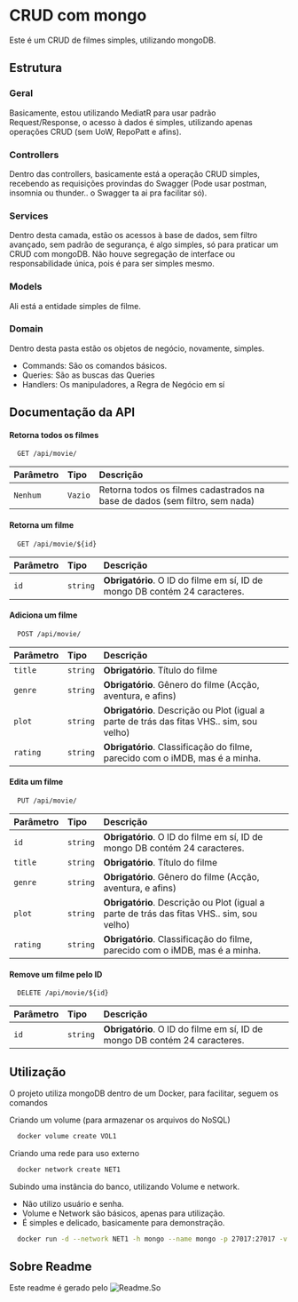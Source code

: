 
# CRUD com mongo

Este é um CRUD de filmes simples, utilizando mongoDB.

## Estrutura

### Geral
Basicamente, estou utilizando MediatR para usar padrão Request/Response, o acesso à dados é simples, utilizando apenas operações CRUD (sem UoW, RepoPatt e afins).

### Controllers
Dentro das controllers, basicamente está a operação CRUD simples, recebendo as requisições provindas do Swagger (Pode usar postman, insomnia ou thunder.. o Swagger ta ai pra facilitar só).

### Services
Dentro desta camada, estão os acessos à base de dados, sem filtro avançado, sem padrão de segurança, é algo simples, só para praticar um CRUD com mongoDB.
Não houve segregação de interface ou responsabilidade única, pois é para ser simples mesmo.

### Models
Ali está a entidade simples de filme.

### Domain
Dentro desta pasta estão os objetos de negócio, novamente, simples.

- Commands: São os comandos básicos.
- Queries: São as buscas das Queries
- Handlers: Os manipuladores, a Regra de Negócio em sí




## Documentação da API

#### Retorna todos os filmes

```http
  GET /api/movie/
```

| Parâmetro   | Tipo       | Descrição                           |
| :---------- | :--------- | :---------------------------------- |
| `Nenhum` | `Vazio` | Retorna todos os filmes cadastrados na base de dados (sem filtro, sem nada) |

#### Retorna um filme

```http
  GET /api/movie/${id}
```

| Parâmetro   | Tipo       | Descrição                                   |
| :---------- | :--------- | :------------------------------------------ |
| `id`      | `string` | **Obrigatório**. O ID do filme em sí, ID de mongo DB contém 24 caracteres.



#### Adiciona um filme

```http
  POST /api/movie/
```

| Parâmetro   | Tipo       | Descrição                                   |
| :---------- | :--------- | :------------------------------------------ |
| `title`     | `string` | **Obrigatório**. Título do filme
| `genre`     | `string` | **Obrigatório**. Gênero do filme (Acção, aventura, e afins)
| `plot`      | `string` | **Obrigatório**. Descrição ou Plot (igual a parte de trás das fitas VHS.. sim, sou velho)
| `rating`    | `string` | **Obrigatório**. Classificação do filme, parecido com o iMDB, mas é a minha.

#### Edita um filme

```http
  PUT /api/movie/
```

| Parâmetro   | Tipo       | Descrição                                   |
| :---------- | :--------- | :------------------------------------------ |
| `id`        | `string` | **Obrigatório**. O ID do filme em sí, ID de mongo DB contém 24 caracteres.
| `title`     | `string` | **Obrigatório**. Título do filme
| `genre`     | `string` | **Obrigatório**. Gênero do filme (Acção, aventura, e afins)
| `plot`      | `string` | **Obrigatório**. Descrição ou Plot (igual a parte de trás das fitas VHS.. sim, sou velho)
| `rating`    | `string` | **Obrigatório**. Classificação do filme, parecido com o iMDB, mas é a minha.

#### Remove um filme pelo ID

```http
  DELETE /api/movie/${id}
```

| Parâmetro   | Tipo       | Descrição                                   |
| :---------- | :--------- | :------------------------------------------ |
| `id`      | `string` | **Obrigatório**. O ID do filme em sí, ID de mongo DB contém 24 caracteres.





## Utilização

O projeto utiliza mongoDB dentro de um Docker, para facilitar, seguem os comandos

Criando um volume (para armazenar os arquivos do NoSQL)
```bash
  docker volume create VOL1
```

Criando uma rede para uso externo
```bash
  docker network create NET1
```

Subindo uma instância do banco, utilizando Volume e network.
- Não utilizo usuário e senha.
- Volume e Network são básicos, apenas para utilização.
- É simples e delicado, basicamente para demonstração.
```bash
  docker run -d --network NET1 -h mongo --name mongo -p 27017:27017 -v VOL1:/data/db mongo
```



## Sobre Readme

Este readme é gerado pelo ![Readme.So](https://readme.so)


